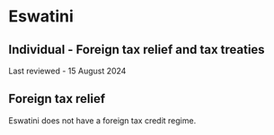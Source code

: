 # Eswatini
## Individual - Foreign tax relief and tax treaties
Last reviewed - 15 August 2024
## Foreign tax relief
Eswatini does not have a foreign tax credit regime.
